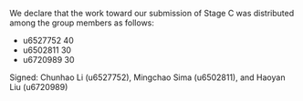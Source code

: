We declare that the work toward our submission of Stage C was distributed among the group members as follows:

* u6527752 40
* u6502811 30
* u6720989 30

Signed: Chunhao Li (u6527752), Mingchao Sima (u6502811), and Haoyan Liu (u6720989)
